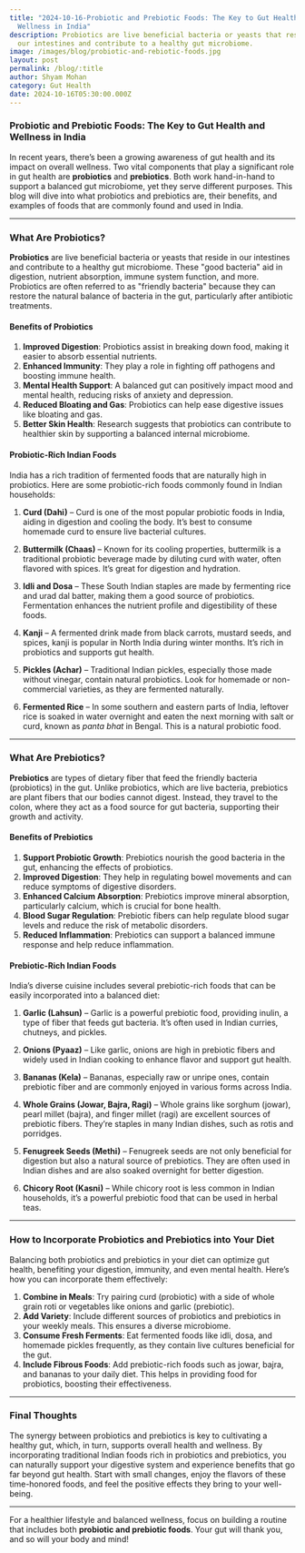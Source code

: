```yaml
---
title: "2024-10-16-Probiotic and Prebiotic Foods: The Key to Gut Health and
  Wellness in India"
description: Probiotics are live beneficial bacteria or yeasts that reside in
  our intestines and contribute to a healthy gut microbiome.
image: /images/blog/probiotic-and-rebiotic-foods.jpg
layout: post
permalink: /blog/:title
author: Shyam Mohan
category: Gut Health
date: 2024-10-16T05:30:00.000Z
---
```

### Probiotic and Prebiotic Foods: The Key to Gut Health and Wellness in India

In recent years, there’s been a growing awareness of gut health and its impact on overall wellness. Two vital components that play a significant role in gut health are **probiotics** and **prebiotics**. Both work hand-in-hand to support a balanced gut microbiome, yet they serve different purposes. This blog will dive into what probiotics and prebiotics are, their benefits, and examples of foods that are commonly found and used in India.

---

### What Are Probiotics?

**Probiotics** are live beneficial bacteria or yeasts that reside in our intestines and contribute to a healthy gut microbiome. These "good bacteria" aid in digestion, nutrient absorption, immune system function, and more. Probiotics are often referred to as "friendly bacteria" because they can restore the natural balance of bacteria in the gut, particularly after antibiotic treatments.

#### Benefits of Probiotics
1. **Improved Digestion**: Probiotics assist in breaking down food, making it easier to absorb essential nutrients.
2. **Enhanced Immunity**: They play a role in fighting off pathogens and boosting immune health.
3. **Mental Health Support**: A balanced gut can positively impact mood and mental health, reducing risks of anxiety and depression.
4. **Reduced Bloating and Gas**: Probiotics can help ease digestive issues like bloating and gas.
5. **Better Skin Health**: Research suggests that probiotics can contribute to healthier skin by supporting a balanced internal microbiome.

#### Probiotic-Rich Indian Foods
India has a rich tradition of fermented foods that are naturally high in probiotics. Here are some probiotic-rich foods commonly found in Indian households:

1. **Curd (Dahi)** – Curd is one of the most popular probiotic foods in India, aiding in digestion and cooling the body. It’s best to consume homemade curd to ensure live bacterial cultures.
   
2. **Buttermilk (Chaas)** – Known for its cooling properties, buttermilk is a traditional probiotic beverage made by diluting curd with water, often flavored with spices. It’s great for digestion and hydration.

3. **Idli and Dosa** – These South Indian staples are made by fermenting rice and urad dal batter, making them a good source of probiotics. Fermentation enhances the nutrient profile and digestibility of these foods.

4. **Kanji** – A fermented drink made from black carrots, mustard seeds, and spices, kanji is popular in North India during winter months. It’s rich in probiotics and supports gut health.

5. **Pickles (Achar)** – Traditional Indian pickles, especially those made without vinegar, contain natural probiotics. Look for homemade or non-commercial varieties, as they are fermented naturally.

6. **Fermented Rice** – In some southern and eastern parts of India, leftover rice is soaked in water overnight and eaten the next morning with salt or curd, known as *panta bhat* in Bengal. This is a natural probiotic food.

---

### What Are Prebiotics?

**Prebiotics** are types of dietary fiber that feed the friendly bacteria (probiotics) in the gut. Unlike probiotics, which are live bacteria, prebiotics are plant fibers that our bodies cannot digest. Instead, they travel to the colon, where they act as a food source for gut bacteria, supporting their growth and activity.

#### Benefits of Prebiotics
1. **Support Probiotic Growth**: Prebiotics nourish the good bacteria in the gut, enhancing the effects of probiotics.
2. **Improved Digestion**: They help in regulating bowel movements and can reduce symptoms of digestive disorders.
3. **Enhanced Calcium Absorption**: Prebiotics improve mineral absorption, particularly calcium, which is crucial for bone health.
4. **Blood Sugar Regulation**: Prebiotic fibers can help regulate blood sugar levels and reduce the risk of metabolic disorders.
5. **Reduced Inflammation**: Prebiotics can support a balanced immune response and help reduce inflammation.

#### Prebiotic-Rich Indian Foods
India’s diverse cuisine includes several prebiotic-rich foods that can be easily incorporated into a balanced diet:

1. **Garlic (Lahsun)** – Garlic is a powerful prebiotic food, providing inulin, a type of fiber that feeds gut bacteria. It’s often used in Indian curries, chutneys, and pickles.

2. **Onions (Pyaaz)** – Like garlic, onions are high in prebiotic fibers and widely used in Indian cooking to enhance flavor and support gut health.

3. **Bananas (Kela)** – Bananas, especially raw or unripe ones, contain prebiotic fiber and are commonly enjoyed in various forms across India.

4. **Whole Grains (Jowar, Bajra, Ragi)** – Whole grains like sorghum (jowar), pearl millet (bajra), and finger millet (ragi) are excellent sources of prebiotic fibers. They’re staples in many Indian dishes, such as rotis and porridges.

5. **Fenugreek Seeds (Methi)** – Fenugreek seeds are not only beneficial for digestion but also a natural source of prebiotics. They are often used in Indian dishes and are also soaked overnight for better digestion.

6. **Chicory Root (Kasni)** – While chicory root is less common in Indian households, it’s a powerful prebiotic food that can be used in herbal teas.

---

### How to Incorporate Probiotics and Prebiotics into Your Diet

Balancing both probiotics and prebiotics in your diet can optimize gut health, benefiting your digestion, immunity, and even mental health. Here’s how you can incorporate them effectively:

1. **Combine in Meals**: Try pairing curd (probiotic) with a side of whole grain roti or vegetables like onions and garlic (prebiotic).
2. **Add Variety**: Include different sources of probiotics and prebiotics in your weekly meals. This ensures a diverse microbiome.
3. **Consume Fresh Ferments**: Eat fermented foods like idli, dosa, and homemade pickles frequently, as they contain live cultures beneficial for the gut.
4. **Include Fibrous Foods**: Add prebiotic-rich foods such as jowar, bajra, and bananas to your daily diet. This helps in providing food for probiotics, boosting their effectiveness.

---

### Final Thoughts

The synergy between probiotics and prebiotics is key to cultivating a healthy gut, which, in turn, supports overall health and wellness. By incorporating traditional Indian foods rich in probiotics and prebiotics, you can naturally support your digestive system and experience benefits that go far beyond gut health. Start with small changes, enjoy the flavors of these time-honored foods, and feel the positive effects they bring to your well-being.

---

For a healthier lifestyle and balanced wellness, focus on building a routine that includes both **probiotic and prebiotic foods**. Your gut will thank you, and so will your body and mind!
